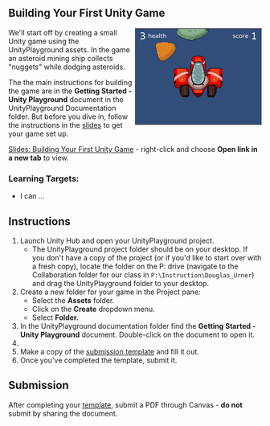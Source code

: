 ---
---

[//]: # ( <p><iframe src="https://douglasurner.github.io/COURSE_SHORT_NAME/units/UNIT_#/assignments/#-ASSIGNMENT_SHORT_NAME/" width="100%" height="666px"></iframe></p> )

## Building Your First Unity Game

[slides]: <https://gitpitch.com/DouglasUrner/GDP1?p=units/4/assignments/2-first-unity-game>
[template]: <https://docs.google.com/document/d/1Xoz-bjT4HfPt41hUefazcZuPo5vb6eDJupQLSq4mAP8/edit?usp=sharing>

<img src="assets/game-in-play.png" width="50%" align="right">

We'll start off by creating a small Unity game using the UnityPlayground assets. In the game an asteroid mining ship collects "nuggets" while dodging asteroids.

The the main instructions for building the game are in the **Getting Started - Unity Playground** document in the UnityPlayground Documentation folder. But before you dive in, follow the instructions in the [slides][] to get your game set up.

[Slides: Building Your First Unity Game][slides] - right-click and choose **Open link in a new tab** to view.

### Learning Targets:

* I can ...

## Instructions

1. Launch Unity Hub and open your UnityPlayground project.
   - The UnityPlayground project folder should be on your desktop. If you don't have a copy of the project (or if you'd like to start over with a fresh copy), locate the folder on the P: drive (navigate to the Collaboration folder for our class in ```P:\Instruction\Douglas_Urner```) and drag the UnityPlayground folder to your desktop.
1. Create a new folder for your game in the Project pane:
   - Select the **Assets** folder.
   - Click on the **Create** dropdown menu.
   - Select **Folder.**
1. In the UnityPlayground documentation folder find the **Getting Started - Unity Playground** document. Double-click on the document to open it.
1. 
1. Make a copy of the [submission template][template] and fill it out.
1. Once you've completed the template, submit it.

## Submission

After completing your [template][], submit a PDF through Canvas - **do not** submit by sharing the document.
